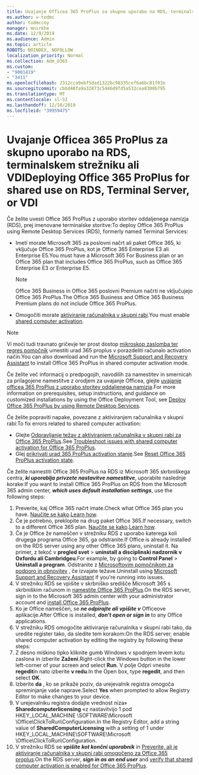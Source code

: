 ```yaml
---
title: Uvajanje Officea 365 ProPlus za skupno uporabo na RDS, terminalskem strežniku ali VDI
ms.author: v-todmc
author: todmccoy
manager: mnirkhe
ms.date: 12/9/2019
ms.audience: Admin
ms.topic: article
ROBOTS: NOINDEX, NOFOLLOW
localization_priority: Normal
ms.collection: Adm_O365
ms.custom:
- "9001419"
- "3411"
ms.openlocfilehash: 2312cca9ebf5dad1322bc98335cef6a6bc81f03e
ms.sourcegitcommit: cbbd46fa9a32873c5446d9fd5a532cea0300b795
ms.translationtype: MT
ms.contentlocale: sl-SI
ms.lasthandoff: 12/10/2019
ms.locfileid: "39959475"
---
```

# <a name="deploying-office-365-proplus-for-shared-use-on-rds-terminal-server-or-vdi"></a><span data-ttu-id="89e1b-102">Uvajanje Officea 365 ProPlus za skupno uporabo na RDS, terminalskem strežniku ali VDI</span><span class="sxs-lookup"><span data-stu-id="89e1b-102">Deploying Office 365 ProPlus for shared use on RDS, Terminal Server, or VDI</span></span>

<span data-ttu-id="89e1b-103">Če želite uvesti Office 365 ProPlus z uporabo storitev oddaljenega namizja (RDS), prej imenovane terminalske storitve:</span><span class="sxs-lookup"><span data-stu-id="89e1b-103">To deploy Office 365 ProPlus using Remote Desktop Services (RDS), formerly named Terminal Services:</span></span>
- <span data-ttu-id="89e1b-104">Imeti morate Microsoft 365 za poslovni načrt ali paket Office 365, ki vključuje Office 365 ProPlus, kot je Office 365 Enterprise E3 ali Enterprise E5.</span><span class="sxs-lookup"><span data-stu-id="89e1b-104">You must have a Microsoft 365 For Business plan or an Office 365 plan that includes Office 365 ProPlus, such as Office 365 Enterprise E3 or Enterprise E5.</span></span>
   > [!NOTE] 
   > <span data-ttu-id="89e1b-105">Office 365 Business in Office 365 poslovni Premium načrti ne vključujejo Office 365 ProPlus.</span><span class="sxs-lookup"><span data-stu-id="89e1b-105">The Office 365 Business and Office 365 Business Premium plans do not include Office 365 ProPlus.</span></span>
- <span data-ttu-id="89e1b-106">Omogočiti morate [aktiviranje računalnika v skupni rabi](https://docs.microsoft.com/DeployOffice/overview-of-shared-computer-activation-for-office-365-proplus).</span><span class="sxs-lookup"><span data-stu-id="89e1b-106">You must enable [shared computer activation](https://docs.microsoft.com/DeployOffice/overview-of-shared-computer-activation-for-office-365-proplus).</span></span>

> [!NOTE]
> <span data-ttu-id="89e1b-107">Vi moči tudi travnato gričevje ter prost dostop [mikroskop zaslomba ter regres pomočnik](https://aka.ms/SaRA_OfficeSCA_M365Portal) umestiti urad 365 proplus v porazdeliti računalo activation način.</span><span class="sxs-lookup"><span data-stu-id="89e1b-107">You can also download and run the [Microsoft Support and Recovery Assistant](https://aka.ms/SaRA_OfficeSCA_M365Portal) to install Office 365 ProPlus in shared computer activation mode.</span></span>

<span data-ttu-id="89e1b-108">Če želite več informacij o predpogojih, navodilih za namestitev in smernicah za prilagojene namestitve z orodjem za uvajanje Officea, glejte [uvajanje officea 365 ProPlus z uporabo storitev oddaljenega namizja](https://docs.microsoft.com/DeployOffice/deploy-office-365-proplus-by-using-remote-desktop-services).</span><span class="sxs-lookup"><span data-stu-id="89e1b-108">For more information on prerequisites, setup instructions, and guidance on customized installations by using the Office Deployment Tool, see [Deploy Office 365 ProPlus by using Remote Desktop Services](https://docs.microsoft.com/DeployOffice/deploy-office-365-proplus-by-using-remote-desktop-services).</span></span>

<span data-ttu-id="89e1b-109">Če želite popraviti napake, povezane z aktiviranjem računalnika v skupni rabi:</span><span class="sxs-lookup"><span data-stu-id="89e1b-109">To fix errors related to shared computer activation:</span></span>
- <span data-ttu-id="89e1b-110">Glejte [Odpravljanje težav z aktiviranjem računalnika v skupni rabi za Office 365 ProPlus](https://docs.microsoft.com/DeployOffice/troubleshoot-issues-with-shared-computer-activation-for-office-365-proplus).</span><span class="sxs-lookup"><span data-stu-id="89e1b-110">See [Troubleshoot issues with shared computer activation for Office 365 ProPlus](https://docs.microsoft.com/DeployOffice/troubleshoot-issues-with-shared-computer-activation-for-office-365-proplus).</span></span>
- <span data-ttu-id="89e1b-111">Glej [prikrivati urad 365 ProPlus activation stanje](https://go.microsoft.com/fwlink/?linkid=2109218).</span><span class="sxs-lookup"><span data-stu-id="89e1b-111">See [Reset Office 365 ProPlus activation state](https://go.microsoft.com/fwlink/?linkid=2109218).</span></span>

<span data-ttu-id="89e1b-112">Če želite namestiti Office 365 ProPlus na RDS iz Microsoft 365 skrbniškega centra, ***ki uporablja privzete nastavitve namestitve***, uporabite naslednje korake:</span><span class="sxs-lookup"><span data-stu-id="89e1b-112">If you want to install Office 365 ProPlus on RDS from the Microsoft 365 admin center, ***which uses default installation settings***, use the following steps:</span></span>

1.  <span data-ttu-id="89e1b-113">Preverite, kaj Office 365 načrt imate.</span><span class="sxs-lookup"><span data-stu-id="89e1b-113">Check what Office 365 plan you have.</span></span> <span data-ttu-id="89e1b-114">[Naučite se kako](https://docs.microsoft.com/office365/admin/admin-overview/what-subscription-do-i-have).</span><span class="sxs-lookup"><span data-stu-id="89e1b-114">[Learn how](https://docs.microsoft.com/office365/admin/admin-overview/what-subscription-do-i-have).</span></span>
2.  <span data-ttu-id="89e1b-115">Če je potrebno, preklopite na drug paket Office 365.</span><span class="sxs-lookup"><span data-stu-id="89e1b-115">If necessary, switch to a different Office 365 plan.</span></span> <span data-ttu-id="89e1b-116">[Naučite se kako](https://docs.microsoft.com/office365/admin/subscriptions-and-billing/switch-to-a-different-plan).</span><span class="sxs-lookup"><span data-stu-id="89e1b-116">[Learn how](https://docs.microsoft.com/office365/admin/subscriptions-and-billing/switch-to-a-different-plan).</span></span>
3.  <span data-ttu-id="89e1b-117">Če je Office že nameščen v strežniku RDS z uporabo katerega koli drugega programa Office 365, ga odstranite.</span><span class="sxs-lookup"><span data-stu-id="89e1b-117">If Office is already installed on the RDS server using any other Office 365 plans, uninstall it.</span></span> <span data-ttu-id="89e1b-118">Na primer, z tekoč v **pregled svet** > **uninstall a disciplinski nadzornik v Oxfordu ali Cambridgeu**.</span><span class="sxs-lookup"><span data-stu-id="89e1b-118">For example, by going to **Control Panel** > **Uninstall a program**.</span></span> <span data-ttu-id="89e1b-119">Odstranite z [Microsoftovim pomočnikom za podporo in obnovitev](https://aka.ms/SARA-OfficeUninstall-Alchemy) , če izvajate težave.</span><span class="sxs-lookup"><span data-stu-id="89e1b-119">Uninstall using [Microsoft Support and Recovery Assistant](https://aka.ms/SARA-OfficeUninstall-Alchemy) if you're running into issues.</span></span>
4.  <span data-ttu-id="89e1b-120">V strežniku RDS se vpišite v skrbniško središče Microsoft 365 s skrbniškim računom in [namestite Office 365 ProPlus](https://portal.office.com/OLS/MySoftware.aspx).</span><span class="sxs-lookup"><span data-stu-id="89e1b-120">On the RDS server, sign in to the Microsoft 365 admin center with your administrator account and [install Office 365 ProPlus](https://portal.office.com/OLS/MySoftware.aspx).</span></span>
5.  <span data-ttu-id="89e1b-121">Ko je Office nameščen, se ***ne odpirajte ali vpišite v*** Officeove aplikacije.</span><span class="sxs-lookup"><span data-stu-id="89e1b-121">After Office is installed, ***don't open or sign in*** to any Office applications.</span></span>
6.  <span data-ttu-id="89e1b-122">V strežniku RDS omogočite aktiviranje računalnika v skupni rabi tako, da uredite register tako, da sledite tem korakom:</span><span class="sxs-lookup"><span data-stu-id="89e1b-122">On the RDS server, enable shared computer activation by editing the registry by following these steps:</span></span>
   1. <span data-ttu-id="89e1b-123">Z desno miškino tipko kliknite gumb Windows v spodnjem levem kotu zaslona in izberite **Zaženi**.</span><span class="sxs-lookup"><span data-stu-id="89e1b-123">Right-click the Windows button in the lower left-corner of your screen and select **Run**.</span></span> <span data-ttu-id="89e1b-124">V polje Odpri vnesite **regedit**in nato izberite **v redu**.</span><span class="sxs-lookup"><span data-stu-id="89e1b-124">In the Open box, type **regedit**, and then select **OK**.</span></span>
   2. <span data-ttu-id="89e1b-125">Izberite **da** , ko se prikaže poziv, da urejevalnik registra omogoča spreminjanje vaše naprave.</span><span class="sxs-lookup"><span data-stu-id="89e1b-125">Select **Yes** when prompted to allow Registry Editor to make changes to your device.</span></span>
   3. <span data-ttu-id="89e1b-126">V urejevalniku registra dodajte vrednost niza» **Sharedcomputerlicensing** «z nastavitvijo 1 pod HKEY_LOCAL_MACHINE \SOFTWARE\Microsoft \Office\ClickToRun\Configuration.</span><span class="sxs-lookup"><span data-stu-id="89e1b-126">In the Registry Editor, add a string value of **SharedComputerLicensing** with a setting of 1 under HKEY_LOCAL_MACHINE\SOFTWARE\Microsoft \Office\ClickToRun\Configuration.</span></span>
   4. <span data-ttu-id="89e1b-127">V strežniku RDS se ***vpišite kot končni uporabnik*** in [Preverite, ali je aktiviranje računalnika v skupni rabi omogočeno za Office 365 proplus](https://docs.microsoft.com/DeployOffice/troubleshoot-issues-with-shared-computer-activation-for-office-365-proplus#verify-that-activation-for-office-365-proplus-succeeded).</span><span class="sxs-lookup"><span data-stu-id="89e1b-127">On the RDS server, ***sign in as an end user*** and [verify that shared computer activation is enabled for Office 365 ProPlus](https://docs.microsoft.com/DeployOffice/troubleshoot-issues-with-shared-computer-activation-for-office-365-proplus#verify-that-activation-for-office-365-proplus-succeeded).</span></span>

